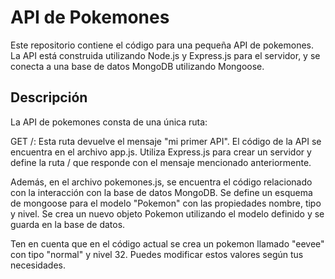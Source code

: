# API de Pokemones
Este repositorio contiene el código para una pequeña API de pokemones. La API está construida utilizando Node.js y Express.js para el servidor, y se conecta a una base de datos MongoDB utilizando Mongoose.

## Descripción
La API de pokemones consta de una única ruta:

GET /: Esta ruta devuelve el mensaje "mi primer API".
El código de la API se encuentra en el archivo app.js. Utiliza Express.js para crear un servidor y define la ruta / que responde con el mensaje mencionado anteriormente.

Además, en el archivo pokemones.js, se encuentra el código relacionado con la interacción con la base de datos MongoDB. Se define un esquema de mongoose para el modelo "Pokemon" con las propiedades nombre, tipo y nivel. Se crea un nuevo objeto Pokemon utilizando el modelo definido y se guarda en la base de datos.

Ten en cuenta que en el código actual se crea un pokemon llamado "eevee" con tipo "normal" y nivel 32. Puedes modificar estos valores según tus necesidades.
